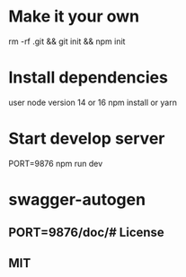 # Make it your own
rm -rf .git && git init && npm init

# Install dependencies
user node version 14 or 16
npm install or yarn

# Start develop server
PORT=9876 npm run dev

# swagger-autogen
PORT=9876/doc/#
License
-------

MIT
-------